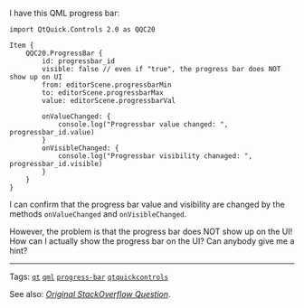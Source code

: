 I have this QML progress bar:


    import QtQuick.Controls 2.0 as QQC20
    
    Item {
        QQC20.ProgressBar {
            id: progressbar_id
            visible: false // even if "true", the progress bar does NOT show up on UI
            from: editorScene.progressbarMin
            to: editorScene.progressbarMax
            value: editorScene.progressbarVal
            
            onValueChanged: {
                console.log("Progressbar value changed: ", progressbar_id.value)
            }
            onVisibleChanged: {
                console.log("Progressbar visibility chanaged: ", progressbar_id.visible)
            }
        }
    }

I can confirm that the progress bar value and visibility are changed by the methods `onValueChanged` and `onVisibleChanged`. 

However, the problem is that the progress bar does NOT show up on the UI! How can I actually show the progress bar on the UI? Can anybody give me a hint?

----

Tags:
[`qt`](https://stackoverflow.com/tags/qt/info)
[`qml`](https://stackoverflow.com/tags/qml/info)
[`progress-bar`](https://stackoverflow.com/tags/progress-bar/info)
[`qtquickcontrols`](https://stackoverflow.com/tags/qtquickcontrols/info)

See also: [_Original StackOverflow Question_](https://stackoverflow.com/questions/53314110/qml-progress-bar-is-not-showing-up-on-ui/).

